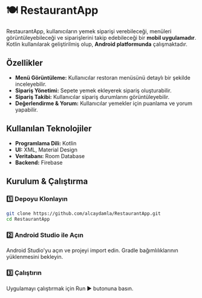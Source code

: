 # 🍽️ RestaurantApp

RestaurantApp, kullanıcıların yemek siparişi verebileceği, menüleri görüntüleyebileceği ve siparişlerini takip edebileceği bir **mobil uygulamadır**. Kotlin kullanılarak geliştirilmiş olup, **Android platformunda** çalışmaktadır.

## Özellikler
- **Menü Görüntüleme:** Kullanıcılar restoran menüsünü detaylı bir şekilde inceleyebilir.
- **Sipariş Yönetimi:** Sepete yemek ekleyerek sipariş oluşturabilir.
- **Sipariş Takibi:** Kullanıcılar sipariş durumlarını görüntüleyebilir.
- **Değerlendirme & Yorum:** Kullanıcılar yemekler için puanlama ve yorum yapabilir.

## Kullanılan Teknolojiler
- **Programlama Dili:** Kotlin  
- **UI:** XML, Material Design  
- **Veritabanı:** Room Database  
- **Backend:** Firebase  

## Kurulum & Çalıştırma
### 1️⃣ Depoyu Klonlayın  
```bash
git clone https://github.com/alcaydamla/RestaurantApp.git
cd RestaurantApp
```

### 2️⃣ Android Studio ile Açın
Android Studio'yu açın ve projeyi import edin.
Gradle bağımlılıklarının yüklenmesini bekleyin.

### 3️⃣ Çalıştırın
Uygulamayı çalıştırmak için Run ▶️ butonuna basın.
